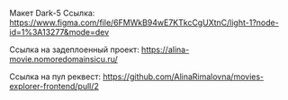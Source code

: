 Макет Dark-5
Ссылка:
https://www.figma.com/file/6FMWkB94wE7KTkcCgUXtnC/light-1?node-id=1%3A13277&mode=dev

Ссылка на задеплоенный проект: 
https://alina-movie.nomoredomainsicu.ru/

Ссылка на пул реквест:
https://github.com/AlinaRimalovna/movies-explorer-frontend/pull/2
